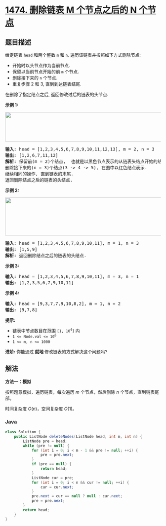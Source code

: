 # [1474. 删除链表 M 个节点之后的 N 个节点](https://leetcode.cn/problems/delete-n-nodes-after-m-nodes-of-a-linked-list)

## 题目描述

<p>给定链表&nbsp;<code>head</code>&nbsp;和两个整数&nbsp;<code>m</code>&nbsp;和&nbsp;<code>n</code>. 遍历该链表并按照如下方式删除节点:</p>

<ul>
	<li>开始时以头节点作为当前节点.</li>
	<li>保留以当前节点开始的前&nbsp;<code>m</code>&nbsp;个节点.</li>
	<li>删除接下来的&nbsp;<code>n</code>&nbsp;个节点.</li>
	<li>重复步骤 2 和 3,&nbsp;直到到达链表结尾.</li>
</ul>

<p>在删除了指定结点之后,&nbsp;返回修改过后的链表的头节点.</p>

<p><strong>示例 1:</strong></p>

<p><strong><img alt="" src="https://fastly.jsdelivr.net/gh/doocs/leetcode@main/solution/1400-1499/1474.Delete%20N%20Nodes%20After%20M%20Nodes%20of%20a%20Linked%20List/images/sample_1_1848.png" style="height: 95px; width: 620px;" /></strong></p>

<pre>
<strong>输入:</strong> head = [1,2,3,4,5,6,7,8,9,10,11,12,13], m = 2, n = 3
<strong>输出:</strong> [1,2,6,7,11,12]
<strong>解析: </strong>保留前(m = 2)个结点,  也就是以黑色节点表示的从链表头结点开始的结点(1 -&gt;2).
删除接下来的(n = 3)个结点(3 -&gt; 4 -&gt; 5), 在图中以红色结点表示.
继续相同的操作, 直到链表的末尾.
返回删除结点之后的链表的头结点.</pre>

<p><strong>示例 2:</strong></p>

<p><strong><img alt="" src="https://fastly.jsdelivr.net/gh/doocs/leetcode@main/solution/1400-1499/1474.Delete%20N%20Nodes%20After%20M%20Nodes%20of%20a%20Linked%20List/images/sample_2_1848.png" style="height: 123px; width: 620px;" /></strong></p>

<pre>
<strong>输入:</strong> head = [1,2,3,4,5,6,7,8,9,10,11], m = 1, n = 3
<strong>输出:</strong> [1,5,9]
<strong>解析:</strong> 返回删除结点之后的链表的头结点.</pre>

<p><strong>示例 3:</strong></p>

<pre>
<strong>输入:</strong> head = [1,2,3,4,5,6,7,8,9,10,11], m = 3, n = 1
<strong>输出:</strong> [1,2,3,5,6,7,9,10,11]
</pre>

<p><strong>示例&nbsp;4:</strong></p>

<pre>
<strong>输入:</strong> head = [9,3,7,7,9,10,8,2], m = 1, n = 2
<strong>输出:</strong> [9,7,8]
</pre>

<p><strong>提示:</strong></p>

<ul>
	<li>链表中节点数目在范围 <code>[1, 10<sup>4</sup>]</code> 内</li>
	<li><code>1 &lt;= Node.val &lt;= 10<sup>6</sup></code></li>
	<li><code>1 &lt;= m, n &lt;= 1000</code></li>
</ul>

<p><strong>进阶:</strong> 你能通过<strong> 就地 </strong>修改链表的方式解决这个问题吗?</p>

## 解法

**方法一：模拟**

按照题意模拟，遍历链表，每次遍历 $m$ 个节点，然后删除 $n$ 个节点，直到链表尾部。

时间复杂度 $O(n)$，空间复杂度 $O(1)$。

### **Java**

```java
class Solution {
    public ListNode deleteNodes(ListNode head, int m, int n) {
        ListNode pre = head;
        while (pre != null) {
            for (int i = 0; i < m - 1 && pre != null; ++i) {
                pre = pre.next;
            }
            if (pre == null) {
                return head;
            }
            ListNode cur = pre;
            for (int i = 0; i < n && cur != null; ++i) {
                cur = cur.next;
            }
            pre.next = cur == null ? null : cur.next;
            pre = pre.next;
        }
        return head;
    }
}
```
